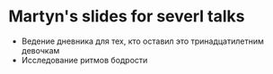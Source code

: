 # Martyn's slides for severl talks

- Ведение дневника для тех, кто оставил это тринадцатилетним девочкам
- Исследование ритмов бодрости